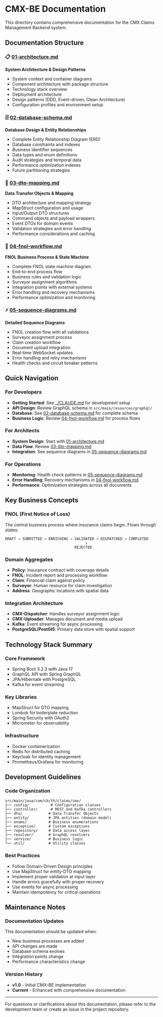 # CMX-BE Documentation

This directory contains comprehensive documentation for the CMX Claims Management Backend system.

## Documentation Structure

### 📋 [01-architecture.md](./01-architecture.md)
**System Architecture & Design Patterns**
- System context and container diagrams
- Component architecture with package structure
- Technology stack overview
- Deployment architecture
- Design patterns (DDD, Event-driven, Clean Architecture)
- Configuration profiles and environment setup

### 🗄️ [02-database-schema.md](./02-database-schema.md)
**Database Design & Entity Relationships**
- Complete Entity Relationship Diagram (ERD)
- Database constraints and indexes
- Business identifier sequences
- Data types and enum definitions
- Audit strategies and temporal data
- Performance optimization indexes
- Future partitioning strategies

### 🔄 [03-dto-mapping.md](./03-dto-mapping.md)
**Data Transfer Objects & Mapping**
- DTO architecture and mapping strategy
- MapStruct configuration and usage
- Input/Output DTO structures
- Command objects and payload wrappers
- Event DTOs for domain events
- Validation strategies and error handling
- Performance considerations and caching

### 🚀 [04-fnol-workflow.md](./04-fnol-workflow.md)
**FNOL Business Process & State Machine**
- Complete FNOL state machine diagram
- End-to-end process flow
- Business rules and validation logic
- Surveyor assignment algorithms
- Integration points with external systems
- Error handling and recovery mechanisms
- Performance optimization and monitoring

### ⚡ [05-sequence-diagrams.md](./05-sequence-diagrams.md)
**Detailed Sequence Diagrams**
- FNOL creation flow with all validations
- Surveyor assignment process
- Claim creation workflow
- Document upload integration
- Real-time WebSocket updates
- Error handling and retry mechanisms
- Health checks and circuit breaker patterns

## Quick Navigation

### For Developers
- **Getting Started**: See [../CLAUDE.md](../CLAUDE.md) for development setup
- **API Design**: Review GraphQL schema in `src/main/resources/graphql/`
- **Database**: See [02-database-schema.md](./02-database-schema.md) for complete schema
- **Business Logic**: Review [04-fnol-workflow.md](./04-fnol-workflow.md) for process flows

### For Architects
- **System Design**: Start with [01-architecture.md](./01-architecture.md)
- **Data Flow**: Review [03-dto-mapping.md](./03-dto-mapping.md)
- **Integration**: See sequence diagrams in [05-sequence-diagrams.md](./05-sequence-diagrams.md)

### For Operations
- **Monitoring**: Health check patterns in [05-sequence-diagrams.md](./05-sequence-diagrams.md)
- **Error Handling**: Recovery mechanisms in [04-fnol-workflow.md](./04-fnol-workflow.md)
- **Performance**: Optimization strategies across all documents

## Key Business Concepts

### FNOL (First Notice of Loss)
The central business process where insurance claims begin. Flows through states:
```
DRAFT → SUBMITTED → ENRICHING → VALIDATED → DISPATCHED → COMPLETED
                                     ↓
                                REJECTED
```

### Domain Aggregates
- **Policy**: Insurance contract with coverage details
- **FNOL**: Incident report and processing workflow
- **Claim**: Financial claim against policy
- **Surveyor**: Human resource for claim investigation
- **Address**: Geographic locations with spatial data

### Integration Architecture
- **CMX-Dispatcher**: Handles surveyor assignment logic
- **CMX-Uploader**: Manages document and media upload
- **Kafka**: Event streaming for async processing
- **PostgreSQL/PostGIS**: Primary data store with spatial support

## Technology Stack Summary

### Core Framework
- Spring Boot 3.2.3 with Java 17
- GraphQL API with Spring GraphQL
- JPA/Hibernate with PostgreSQL
- Kafka for event streaming

### Key Libraries
- MapStruct for DTO mapping
- Lombok for boilerplate reduction
- Spring Security with OAuth2
- Micrometer for observability

### Infrastructure
- Docker containerization
- Redis for distributed caching
- Keycloak for identity management
- Prometheus/Grafana for monitoring

## Development Guidelines

### Code Organization
```
src/main/java/com/cb/th/claims/cmx/
├── config/          # Configuration classes
├── controller/      # REST and Kafka controllers
├── dto/            # Data Transfer Objects
├── entity/         # JPA entities (domain model)
├── enums/          # Business enumerations
├── exception/      # Custom exceptions
├── repository/     # Data access layer
├── resolver/       # GraphQL resolvers
├── service/        # Business logic
└── util/           # Utility classes
```

### Best Practices
- Follow Domain-Driven Design principles
- Use MapStruct for entity-DTO mapping
- Implement proper validation at input layer
- Handle errors gracefully with proper recovery
- Use events for async processing
- Maintain idempotency for critical operations

## Maintenance Notes

### Documentation Updates
This documentation should be updated when:
- New business processes are added
- API changes are made
- Database schema evolves
- Integration points change
- Performance characteristics change

### Version History
- **v1.0** - Initial CMX-BE implementation
- **Current** - Enhanced with comprehensive documentation

---

For questions or clarifications about this documentation, please refer to the development team or create an issue in the project repository.